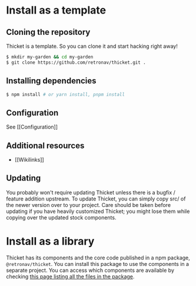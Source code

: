 # Install as a template

## Cloning the repository

Thicket is a template. So you can clone it and start hacking right away!

```bash
$ mkdir my-garden && cd my-garden
$ git clone https://github.com/retronav/thicket.git .
```

## Installing dependencies

```bash
$ npm install # or yarn install, pnpm install
```

## Configuration

See [[Configuration]]

## Additional resources

- [[Wikilinks]]

## Updating

You probably won't require updating Thicket unless there is a bugfix / feature
addition upstream. To update Thicket, you can simply copy src/ of the newer
version over to your project. Care should be taken before updating if you have
heavily customized Thicket; you might lose them while copying over the updated
stock components.

# Install as a library

Thicket has its components and the core code published in a npm package,
`@retronav/thicket`. You can install this package to use the components in a
separate project. You can access which components are available by checking
[this page listing all the files in the package](https://unpkg.com/browse/@retronav/thicket/).

